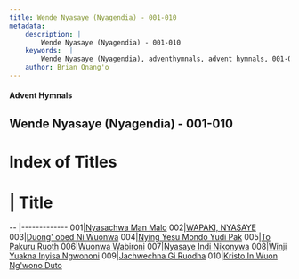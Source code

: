 ```yaml
---
title: Wende Nyasaye (Nyagendia) - 001-010
metadata:
    description: |
        Wende Nyasaye (Nyagendia) - 001-010
    keywords:  |
        Wende Nyasaye (Nyagendia), adventhymnals, advent hymnals, 001-010
    author: Brian Onang'o
---
```


#### Advent Hymnals
## Wende Nyasaye (Nyagendia) - 001-010

# Index of Titles
# | Title                        
-- |-------------
001|[Nyasachwa Man Malo](/wende-nyasaye/wende-nyasaye/001-100/001-010/Nyasachwa-Man-Malo)
002|[WAPAKI, NYASAYE](/wende-nyasaye/wende-nyasaye/001-100/001-010/WAPAKI,-NYASAYE)
003|[Duong' obed Ni Wuonwa](/wende-nyasaye/wende-nyasaye/001-100/001-010/Duong'-obed-Ni-Wuonwa)
004|[Nying Yesu Mondo Yudi Pak](/wende-nyasaye/wende-nyasaye/001-100/001-010/Nying-Yesu-Mondo-Yudi-Pak)
005|[To Pakuru Ruoth](/wende-nyasaye/wende-nyasaye/001-100/001-010/To-Pakuru-Ruoth)
006|[Wuonwa Wabironi](/wende-nyasaye/wende-nyasaye/001-100/001-010/Wuonwa-Wabironi)
007|[Nyasaye Indi Nikonywa](/wende-nyasaye/wende-nyasaye/001-100/001-010/Nyasaye-Indi-Nikonywa)
008|[Winji Yuakna Inyisa Ngwononi](/wende-nyasaye/wende-nyasaye/001-100/001-010/Winji-Yuakna-Inyisa-Ngwononi)
009|[Jachwechna Gi Ruodha](/wende-nyasaye/wende-nyasaye/001-100/001-010/Jachwechna-Gi-Ruodha)
010|[Kristo In Wuon Ng'wono Duto](/wende-nyasaye/wende-nyasaye/001-100/001-010/Kristo-In-Wuon-Ng'wono-Duto)